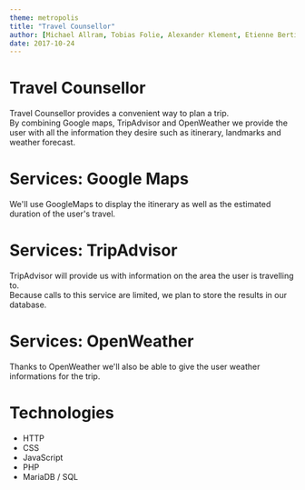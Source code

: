 ```yaml
---
theme: metropolis
title: "Travel Counsellor"
author: [Michael Allram, Tobias Folie, Alexander Klement, Etienne Bertin]
date: 2017-10-24
---
```


# Travel Counsellor

Travel Counsellor provides a convenient way to plan a trip.  
By combining Google maps, TripAdvisor and OpenWeather we provide the user with all the information they desire such as itinerary, landmarks and weather forecast.


# Services: Google Maps

We'll use GoogleMaps to display the itinerary as well as the estimated duration of the user's travel.


# Services: TripAdvisor

TripAdvisor will provide us with information on the area the user is travelling to.  
Because calls to this service are limited, we plan to store the results in our database.


# Services: OpenWeather

Thanks to OpenWeather we'll also be able to give the user weather informations for the trip.


# Technologies

- HTTP
- CSS
- JavaScript
- PHP
- MariaDB / SQL